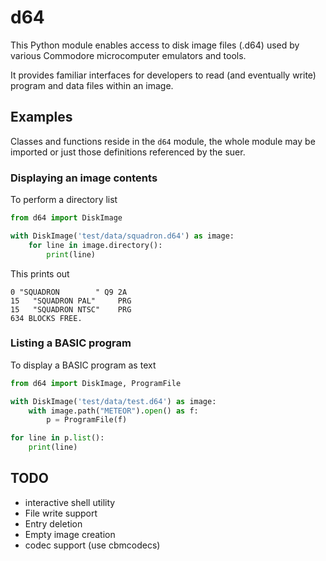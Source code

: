 # d64

This Python module enables access to disk image files (.d64) used by various Commodore microcomputer emulators and tools.

It provides familiar interfaces for developers to read (and eventually write) program and data files within an image.


## Examples

Classes and functions reside in the `d64` module, the whole module may be imported or just those definitions referenced by the suer.

### Displaying an image contents

To perform a directory list

```python
from d64 import DiskImage

with DiskImage('test/data/squadron.d64') as image:
    for line in image.directory():
        print(line)
```

This prints out

```
0 "SQUADRON        " Q9 2A
15   "SQUADRON PAL"     PRG
15   "SQUADRON NTSC"    PRG
634 BLOCKS FREE.
```

### Listing a BASIC program

To display a BASIC program as text

```python
from d64 import DiskImage, ProgramFile

with DiskImage('test/data/test.d64') as image:
    with image.path("METEOR").open() as f:
        p = ProgramFile(f)

for line in p.list():
    print(line)
```


## TODO

- interactive shell utility
- File write support
- Entry deletion
- Empty image creation
- codec support (use cbmcodecs)
